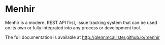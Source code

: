 # Menhir
Menhir is a modern, REST API first, issue tracking system that can be used on its own or fully integrated into any process or development tool.

The full documentation is available at http://glennmcallister.github.io/menhir
